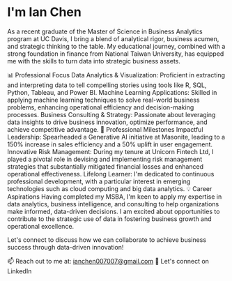 # I'm Ian Chen
As a recent graduate of the Master of Science in Business Analytics program at UC Davis, I bring a blend of analytical rigor, business acumen, and strategic thinking to the table. My educational journey, combined with a strong foundation in finance from National Taiwan University, has equipped me with the skills to turn data into strategic business assets.

📊 Professional Focus
Data Analytics & Visualization: Proficient in extracting and interpreting data to tell compelling stories using tools like R, SQL, Python, Tableau, and Power BI.
Machine Learning Applications: Skilled in applying machine learning techniques to solve real-world business problems, enhancing operational efficiency and decision-making processes.
Business Consulting & Strategy: Passionate about leveraging data insights to drive business innovation, optimize performance, and achieve competitive advantage.
🌟 Professional Milestones
Impactful Leadership: Spearheaded a Generative AI initiative at Masonite, leading to a 150% increase in sales efficiency and a 50% uplift in user engagement.
Innovative Risk Management: During my tenure at Unicorn Fintech Ltd, I played a pivotal role in devising and implementing risk management strategies that substantially mitigated financial losses and enhanced operational effectiveness.
Lifelong Learner: I'm dedicated to continuous professional development, with a particular interest in emerging technologies such as cloud computing and big data analytics.
💡 Career Aspirations
Having completed my MSBA, I'm keen to apply my expertise in data analytics, business intelligence, and consulting to help organizations make informed, data-driven decisions. I am excited about opportunities to contribute to the strategic use of data in fostering business growth and operational excellence.

Let's connect to discuss how we can collaborate to achieve business success through data-driven innovation!

📫 Reach out to me at: ianchen007007@gmail.com
🔗 Let's connect on LinkedIn
